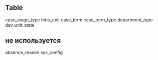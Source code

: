 #

## Table

case_stage_type
time_unit
case_term
case_term_type
department_type
dev_unit_state

## не используется 
absence_reason
sys_config